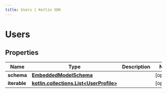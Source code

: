 ```yaml
---
title: Users | Kotlin SDK
---
```



# Users

## Properties
Name | Type | Description | Notes
------------ | ------------- | ------------- | -------------
**schema** | [**EmbeddedModelSchema**](EmbeddedModelSchema) |  |  [optional]
**iterable** | [**kotlin.collections.List&lt;UserProfile&gt;**](UserProfile) |  |  [optional]



